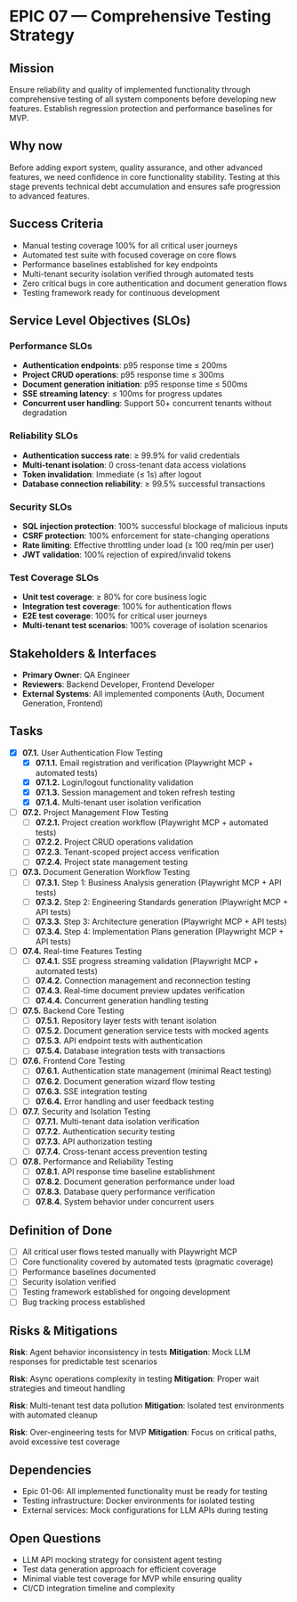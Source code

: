 # EPIC 07 — Comprehensive Testing Strategy

## Mission

Ensure reliability and quality of implemented functionality through comprehensive testing of all system components before developing new features. Establish regression protection and performance baselines for MVP.

## Why now

Before adding export system, quality assurance, and other advanced features, we need confidence in core functionality stability. Testing at this stage prevents technical debt accumulation and ensures safe progression to advanced features.

## Success Criteria

- Manual testing coverage 100% for all critical user journeys
- Automated test suite with focused coverage on core flows
- Performance baselines established for key endpoints
- Multi-tenant security isolation verified through automated tests
- Zero critical bugs in core authentication and document generation flows
- Testing framework ready for continuous development

## Service Level Objectives (SLOs)

### Performance SLOs

- **Authentication endpoints**: p95 response time ≤ 200ms
- **Project CRUD operations**: p95 response time ≤ 300ms
- **Document generation initiation**: p95 response time ≤ 500ms
- **SSE streaming latency**: ≤ 100ms for progress updates
- **Concurrent user handling**: Support 50+ concurrent tenants without degradation

### Reliability SLOs

- **Authentication success rate**: ≥ 99.9% for valid credentials
- **Multi-tenant isolation**: 0 cross-tenant data access violations
- **Token invalidation**: Immediate (≤ 1s) after logout
- **Database connection reliability**: ≥ 99.5% successful transactions

### Security SLOs

- **SQL injection protection**: 100% successful blockage of malicious inputs
- **CSRF protection**: 100% enforcement for state-changing operations
- **Rate limiting**: Effective throttling under load (≥ 100 req/min per user)
- **JWT validation**: 100% rejection of expired/invalid tokens

### Test Coverage SLOs

- **Unit test coverage**: ≥ 80% for core business logic
- **Integration test coverage**: 100% for authentication flows
- **E2E test coverage**: 100% for critical user journeys
- **Multi-tenant test scenarios**: 100% coverage of isolation scenarios

## Stakeholders & Interfaces

- **Primary Owner**: QA Engineer
- **Reviewers**: Backend Developer, Frontend Developer
- **External Systems**: All implemented components (Auth, Document Generation, Frontend)

## Tasks

- [x] **07.1.** User Authentication Flow Testing
  - [x] **07.1.1.** Email registration and verification (Playwright MCP + automated tests)
  - [x] **07.1.2.** Login/logout functionality validation
  - [x] **07.1.3.** Session management and token refresh testing
  - [x] **07.1.4.** Multi-tenant user isolation verification

- [ ] **07.2.** Project Management Flow Testing
  - [ ] **07.2.1.** Project creation workflow (Playwright MCP + automated tests)
  - [ ] **07.2.2.** Project CRUD operations validation
  - [ ] **07.2.3.** Tenant-scoped project access verification
  - [ ] **07.2.4.** Project state management testing

- [ ] **07.3.** Document Generation Workflow Testing
  - [ ] **07.3.1.** Step 1: Business Analysis generation (Playwright MCP + API tests)
  - [ ] **07.3.2.** Step 2: Engineering Standards generation (Playwright MCP + API tests)
  - [ ] **07.3.3.** Step 3: Architecture generation (Playwright MCP + API tests)
  - [ ] **07.3.4.** Step 4: Implementation Plans generation (Playwright MCP + API tests)

- [ ] **07.4.** Real-time Features Testing
  - [ ] **07.4.1.** SSE progress streaming validation (Playwright MCP + automated tests)
  - [ ] **07.4.2.** Connection management and reconnection testing
  - [ ] **07.4.3.** Real-time document preview updates verification
  - [ ] **07.4.4.** Concurrent generation handling testing

- [ ] **07.5.** Backend Core Testing
  - [ ] **07.5.1.** Repository layer tests with tenant isolation
  - [ ] **07.5.2.** Document generation service tests with mocked agents
  - [ ] **07.5.3.** API endpoint tests with authentication
  - [ ] **07.5.4.** Database integration tests with transactions

- [ ] **07.6.** Frontend Core Testing
  - [ ] **07.6.1.** Authentication state management (minimal React testing)
  - [ ] **07.6.2.** Document generation wizard flow testing
  - [ ] **07.6.3.** SSE integration testing
  - [ ] **07.6.4.** Error handling and user feedback testing

- [ ] **07.7.** Security and Isolation Testing
  - [ ] **07.7.1.** Multi-tenant data isolation verification
  - [ ] **07.7.2.** Authentication security testing
  - [ ] **07.7.3.** API authorization testing
  - [ ] **07.7.4.** Cross-tenant access prevention testing

- [ ] **07.8.** Performance and Reliability Testing
  - [ ] **07.8.1.** API response time baseline establishment
  - [ ] **07.8.2.** Document generation performance under load
  - [ ] **07.8.3.** Database query performance verification
  - [ ] **07.8.4.** System behavior under concurrent users

## Definition of Done

- [ ] All critical user flows tested manually with Playwright MCP
- [ ] Core functionality covered by automated tests (pragmatic coverage)
- [ ] Performance baselines documented
- [ ] Security isolation verified
- [ ] Testing framework established for ongoing development
- [ ] Bug tracking process established

## Risks & Mitigations

**Risk**: Agent behavior inconsistency in tests
**Mitigation**: Mock LLM responses for predictable test scenarios

**Risk**: Async operations complexity in testing
**Mitigation**: Proper wait strategies and timeout handling

**Risk**: Multi-tenant test data pollution
**Mitigation**: Isolated test environments with automated cleanup

**Risk**: Over-engineering tests for MVP
**Mitigation**: Focus on critical paths, avoid excessive test coverage

## Dependencies

- Epic 01-06: All implemented functionality must be ready for testing
- Testing infrastructure: Docker environments for isolated testing
- External services: Mock configurations for LLM APIs during testing

## Open Questions

- LLM API mocking strategy for consistent agent testing
- Test data generation approach for efficient coverage
- Minimal viable test coverage for MVP while ensuring quality
- CI/CD integration timeline and complexity
